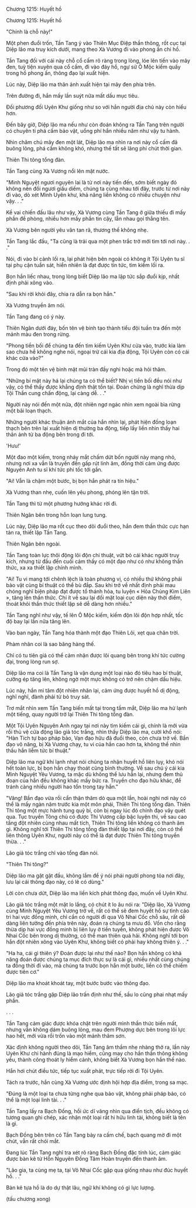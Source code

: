 




Chương 1215: Huyết hồ


Chương 1215: Huyết hồ

"Chính là chỗ này!"

Một phen đuổi trốn, Tần Tang ỷ vào Thiên Mục Điệp thần thông, rốt cục tại Diệp lão ma truy kích dưới, mang theo Xà Vương đi vào phong ấn chi hồ.

Tần Tang đối với cái này chỗ cổ cấm rõ ràng trong lòng, lóe lên tiến vào mây đen, tuỳ tiện xuyên qua cổ cấm, đi vào đáy hồ, ngự sử Ô Mộc kiếm quấy trong hồ phong ấn, thông đạo lại xuất hiện.

Lúc này, Diệp lão ma thân ảnh xuất hiện tại mây đen phía trên.

Trên đường đi, hắn mấy lần suýt nữa mất dấu mục tiêu.

Đối phương đối Uyên Khư giống như so với hắn người địa chủ này còn hiểu hơn.

Đến bây giờ, Diệp lão ma nếu như còn đoán không ra Tần Tang trên người có chuyên ti phá cấm bảo vật, uổng phí hắn nhiều năm như vậy tu hành.

Nhìn chăm chú mây đen một lát, Diệp lão ma nhìn ra nơi này cổ cấm đã buông lỏng, phá cấm không khó, nhưng thế tất sẽ lãng phí chút thời gian.

Thiên Thi tông tổng đàn.

Tần Tang cùng Xà Vương nổi lên mặt nước.

"Minh Nguyệt ngươi nguyên lai là từ nơi này tiến đến, sớm biết ngày đó không nên đối ngươi giấu diếm, chúng ta cùng nhau tới đây, trước từ nơi này đi vào, dò xét Minh Uyên khư, khả năng liền không có nhiều chuyện như vậy. . ."

Kề vai chiến đấu lâu như vậy, Xà Vương cùng Tần Tang ở giữa thiếu đi mấy phần đề phòng, nhiều hơn mấy phần tin cậy, lẫn nhau gọi thẳng tên.

Xà Vương bên người yêu vân tan rã, thương thế không nhẹ.

Tần Tang lắc đầu, "Ta cũng là trải qua một phen trắc trở mới tìm tới nơi này. . ."

Nói, đi vào bí cảnh lối ra, lại phát hiện bên ngoài có không ít Tội Uyên tu sĩ tại phụ cận tuần sát, hiển nhiên là đạt được tin tức, tìm kiếm lối ra.

Bọn hắn liếc nhau, trong lòng biết Diệp lão ma lập tức sắp đuổi kịp, nhất định phải xông vào.

"Sau khi rời khỏi đây, chia ra dẫn ra bọn hắn."

Xà Vương truyền âm nói.

Tần Tang đang có ý này.

Thiên Ngân dưới đáy, bốn tên vệ binh tạo thành tiểu đội tuần tra đến một mảnh màu đen trong rừng.

"Phong tiền bối để chúng ta đến tìm kiếm Uyên Khư cửa vào, trước kia làm sao chưa hề không nghe nói, ngoại trừ cái kia địa động, Tội Uyên còn có cái khác cửa vào?"

Trong đó một tên vệ binh mặt mũi tràn đầy nghi hoặc mà hỏi thăm.

"Những bí mật này há lại chúng ta có thể biết? Nhị vị tiền bối đều nói như vậy, có thể thấy được khẳng định thật tồn tại. Đoán chừng là nghĩ thừa dịp Tội Thần cung chấn động, lại càng dễ. . ."

Người này nói đến một nửa, đột nhiên ngơ ngác nhìn xem ngoài bìa rừng một bãi loạn thạch.

Những người khác thuận ánh mắt của hắn nhìn lại, phát hiện đống loạn thạch bên trên lại xuất hiện dị thường ba động, tiếp lấy liền nhìn thấy hai thân ảnh từ ba động bên trong đi tới.

'Hưu!'

Một đao một kiếm, trong nháy mắt chấm dứt bốn người này mạng nhỏ, nhưng nơi xa vẫn là truyền đến gấp rút linh âm, đồng thời cảm ứng được Nguyên Anh tu sĩ khí tức phi tốc tới gần.

"Ai! Vẫn là chậm một bước, bị bọn hắn phát ra tín hiệu."

Xà Vương than nhẹ, cuốn lên yêu phong, phóng lên tận trời.

Tần Tang thì từ một phương hướng khác rời đi.

Thiên Ngân bên trong hỗn loạn lung tung.

Lúc này, Diệp lão ma rốt cục theo dõi đuổi theo, hắn đem thần thức cực hạn tản ra, thiết lập Tần Tang.

Thiên Ngân bên ngoài.

Tần Tang toàn lực thôi động lôi độn chi thuật, vứt bỏ cái khác người truy kích, nhưng từ đầu đến cuối cảm thấy có một đạo như có như không thần thức, xa xa thiết lập chính mình.

"Ai! Tu vi mang tới chênh lệch là toàn phương vị, có nhiều thứ không phải bảo vật cùng bí thuật có thể bù đắp. Sau khi trở về nhất định phải mau chóng nghĩ biện pháp đạt được tổ thánh hỏa, tu luyện « Hỏa Chủng Kim Liên », tăng lên thần thức. Chí ít về sau lại đối mặt loại cục diện này thời điểm, thoát khỏi thần thức thiết lập sẽ dễ dàng hơn nhiều."

Tần Tang nghĩ như vậy, tế lên Ô Mộc kiếm, kiếm độn lôi độn hợp nhất, tốc độ bay lại lần nữa tăng lên.

Vào ban ngày, Tần Tang hóa thành một đạo Thiên Lôi, xẹt qua chân trời.

Phàm nhân coi là sao băng hàng thế.

Chỉ có tu tiên giả có thể cảm nhận được lôi quang bên trong khí tức cường đại, trong lòng run sợ.

Diệp lão ma coi là Tần Tang là vận dụng một loại nào đó tiêu hao bí thuật, cưỡng ép tăng lên, không ngờ một mực không có trở nên chậm dấu hiệu.

Lúc này, hắn mi tâm đột nhiên nhăn lại, cảm ứng được huyết hồ dị động, nghĩ nghĩ, đành phải từ bỏ truy sát.

Trơ mắt nhìn xem Tần Tang biến mất tại trong tầm mắt, Diệp lão ma hừ lạnh một tiếng, quay người trở lại Thiên Thi tông tổng đàn.

Một Tội Uyên Nguyên Anh ngay tại nơi này tìm kiếm cái gì, chính là mới vừa rồi thủ vệ cửa động lão giả tóc trắng, nhìn thấy Diệp lão ma, cười khổ nói: "Hàn Tích tự bạo pháp bảo, Vạn đạo hữu đã đuổi theo, còn chưa trở về. Bần đạo vô năng, bị Xà Vương chạy, tu vi của hắn cao hơn ta, không thể nhìn thấu hắn liễm tức bí thuật."

Diệp lão ma ngữ khí lạnh nhạt nói chúng ta nhận huyết hồ liên lụy, khó nói hết toàn lực, bị bọn hắn chạy thoát cũng bình thường. Về sau chú ý cái kia Minh Nguyệt Yêu Vương, ta mặc dù không thể lưu hắn lại, nhưng đem thủ đoạn của hắn đều không khác mấy bức ra. Truyền cho đạo hữu khác, để tránh càng nhiều người hao tổn trong tay hắn."

"Vâng! Bần đạo vừa rồi cẩn thận thăm dò qua một lần, hoài nghi nơi này có thể là mấy ngàn năm trước kia một môn phái, Thiên Thi tông tổng đàn. Thiên Thi tông một mực hành tung quỷ bí, còn bị ngay lúc đó chính đạo vây quét qua. Tục truyền Tông chủ có được Thi Vương cấp bậc luyện thi, về sau cao tầng đột nhiên cùng nhau mất tích, Thiên Thi tông liền không có thanh âm gì. Không nghĩ tới Thiên Thi tông tổng đàn thiết lập tại nơi đây, còn có thể liên thông Uyên Khư, người này có thể là đạt được Thiên Thi tông truyền thừa. . ."

Lão giả tóc trắng chỉ vào tổng đàn nói.

"Thiên Thi tông?"

Diệp lão ma gật gật đầu, không lắm để ý nói phái người phong tỏa nơi đây, lưu lại cái thông đạo này, có lẽ có dùng."

Lời còn chưa dứt, Diệp lão ma liền kích phát thông đạo, muốn về Uyên Khư.

Lão giả tóc trắng một mặt lo lắng, có chút ít lo âu nói ra: "Diệp lão, Xà Vương cùng Minh Nguyệt Yêu Vương trở về, rất có thể sẽ đem huyết hồ sự tình cáo tri hai vực đồng minh, chỉ cần có người đi qua Vô Nhai Cốc chỗ sâu, rất dễ dàng liên tưởng đến phía trên này, đoán ra chúng ta mưu đồ. Vốn cho rằng thừa dịp hai vực đồng minh bị liên lụy ở tiền tuyến, không phát hiện được Vô Nhai Cốc bên trong dị thường, có thể man thiên quá hải. Không nghĩ tới bọn hắn đột nhiên xông vào Uyên Khư, không biết có phải hay không thiên ý. . ."

"Ha ha, cái gì thiên ý? Đoán được lại như thế nào? Bọn hắn không có khả năng đoán được chúng ta mục đích thực sự là cái gì, nhiều nhất cùng chúng ta đồng thời đi vào, mà chúng ta trước bọn hắn một bước, liền có thể chiếm được tiên cơ."

Diệp lão ma khoát khoát tay, một bước bước vào thông đạo.

Lão giả tóc trắng gặp Diệp lão trấn định như thế, sầu lo cũng phai nhạt mấy phần.

. . .

Tần Tang cảm giác được khóa chặt trên người mình thần thức biến mất, nhưng vẫn không dám buông lỏng, mau đem Phượng dực bên trong lôi lực hao hết, mới vừa rồi trốn vào một mảnh thâm sơn.

Xác định không người theo dõi, Tần Tang âm thầm nhẹ nhàng thở ra, lần này Uyên Khư chi hành đúng là mạo hiểm, cũng may cho hắn thần thông không yếu, thành công thoát ly hiểm cảnh, không biết Xà Vương bọn hắn thế nào.

Hắn hơi chút điều tức, tiếp tục xuất phát, trực tiếp rời đi Tội Uyên.

Tách ra trước, hắn cùng Xà Vương ước định hội hợp địa điểm, trong sa mạc.

"Đúng là một loại ta chưa từng nghe qua bảo vật, không phải pháp bảo, có thể là một loại linh tài. . ."

Tần Tang lấy ra Bạch Đồng, hồi ức dĩ vãng nhìn qua điển tịch, đều không có tương quan ghi chép, xác nhận một loại rất hi hữu linh tài, không biết là tên là gì.

Bạch Đồng bên trên có Tần Tang bày ra cấm chế, bạch quang mờ đi một chút, vẫn rất chói mắt.

Đang lúc Tần Tang nghĩ tra xét rõ ràng Bạch Đồng đặc tính lúc, cảm giác được bàn kê từ Hỗn Nguyên Đồng Tâm Hoàn truyền đến thanh âm.

"Lão gia, ta cùng mẹ ta, tại Vô Nhai Cốc gặp qua giống nhau như đúc huyết hồ. . ."

Bàn kê tựa hồ là do dự thật lâu, ngữ khí không có gì lực lượng.

(tấu chương xong)




